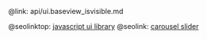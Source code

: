 @link: api/ui.baseview_isvisible.md

@seolinktop: [javascript ui library](https://webix.com)
@seolink: [carousel slider](https://webix.com/widget/carousel/)